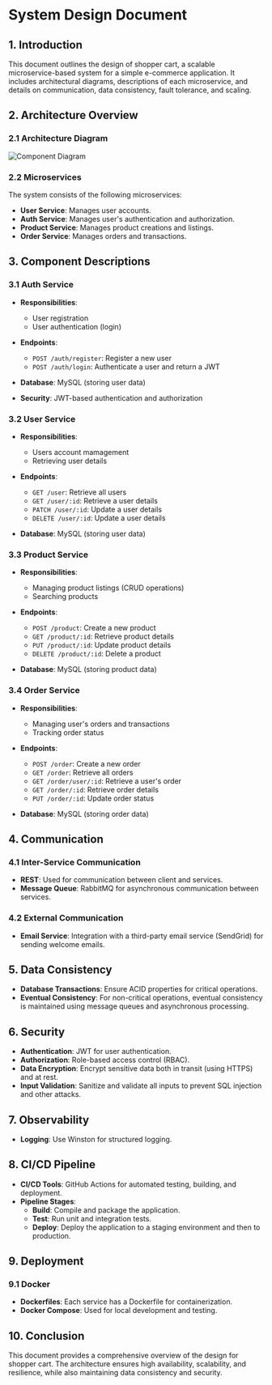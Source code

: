 # System Design Document

## 1. Introduction

This document outlines the design of shopper cart, a scalable microservice-based system for a simple e-commerce application. It includes architectural diagrams, descriptions of each microservice, and details on communication, data consistency, fault tolerance, and scaling.

## 2. Architecture Overview

### 2.1 Architecture Diagram

![Component Diagram](diagrams/system_design_diagram.png)

### 2.2 Microservices

The system consists of the following microservices:

- **User Service**: Manages user accounts.
- **Auth Service**: Manages user's authentication and authorization.
- **Product Service**: Manages product creations and listings.
- **Order Service**: Manages orders and transactions.

## 3. Component Descriptions

### 3.1 Auth Service

- **Responsibilities**:

  - User registration
  - User authentication (login)

- **Endpoints**:

  - `POST /auth/register`: Register a new user
  - `POST /auth/login`: Authenticate a user and return a JWT

- **Database**: MySQL (storing user data)

- **Security**: JWT-based authentication and authorization

### 3.2 User Service

- **Responsibilities**:

  - Users account mamagement
  - Retrieving user details

- **Endpoints**:

  - `GET /user`: Retrieve all users
  - `GET /user/:id`: Retrieve a user details
  - `PATCH /user/:id`: Update a user details
  - `DELETE /user/:id`: Update a user details

- **Database**: MySQL (storing user data)

### 3.3 Product Service

- **Responsibilities**:

  - Managing product listings (CRUD operations)
  - Searching products

- **Endpoints**:

  - `POST /product`: Create a new product
  - `GET /product/:id`: Retrieve product details
  - `PUT /product/:id`: Update product details
  - `DELETE /product/:id`: Delete a product

- **Database**: MySQL (storing product data)

### 3.4 Order Service

- **Responsibilities**:

  - Managing user's orders and transactions
  - Tracking order status

- **Endpoints**:

  - `POST /order`: Create a new order
  - `GET /order`: Retrieve all orders
  - `GET /order/user/:id`: Retrieve a user's order
  - `GET /order/:id`: Retrieve order details
  - `PUT /order/:id`: Update order status

- **Database**: MySQL (storing order data)

## 4. Communication

### 4.1 Inter-Service Communication

- **REST**: Used for communication between client and services.
- **Message Queue**: RabbitMQ for asynchronous communication between services.

### 4.2 External Communication

- **Email Service**: Integration with a third-party email service (SendGrid) for sending welcome emails.

## 5. Data Consistency

- **Database Transactions**: Ensure ACID properties for critical operations.
- **Eventual Consistency**: For non-critical operations, eventual consistency is maintained using message queues and asynchronous processing.

## 6. Security

- **Authentication**: JWT for user authentication.
- **Authorization**: Role-based access control (RBAC).
- **Data Encryption**: Encrypt sensitive data both in transit (using HTTPS) and at rest.
- **Input Validation**: Sanitize and validate all inputs to prevent SQL injection and other attacks.

## 7. Observability

- **Logging**: Use Winston for structured logging.

## 8. CI/CD Pipeline

- **CI/CD Tools**: GitHub Actions for automated testing, building, and deployment.
- **Pipeline Stages**:
  - **Build**: Compile and package the application.
  - **Test**: Run unit and integration tests.
  - **Deploy**: Deploy the application to a staging environment and then to production.

## 9. Deployment

### 9.1 Docker

- **Dockerfiles**: Each service has a Dockerfile for containerization.
- **Docker Compose**: Used for local development and testing.

## 10. Conclusion

This document provides a comprehensive overview of the design for shopper cart. The architecture ensures high availability, scalability, and resilience, while also maintaining data consistency and security.
